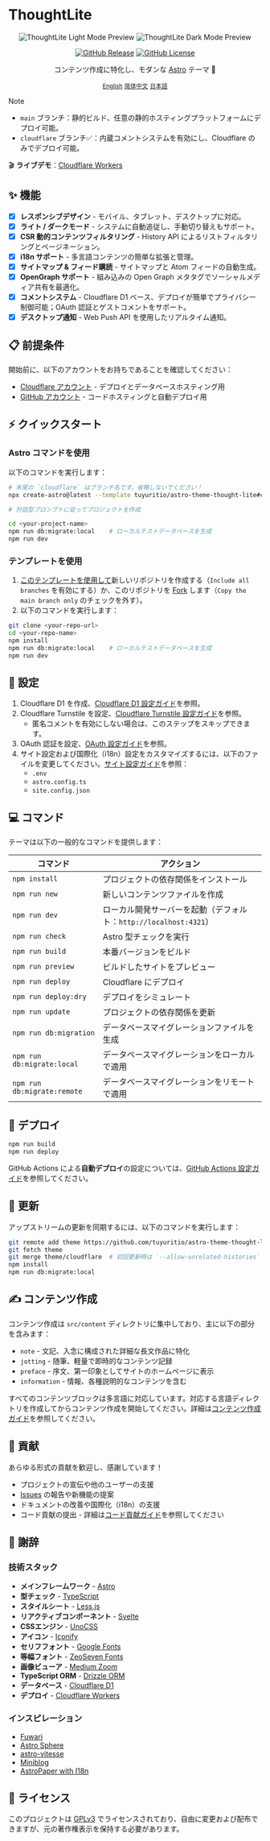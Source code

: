# ThoughtLite

<div align="center">
    <p>
        <img alt="ThoughtLite Light Mode Preview" src=".github/assets/preview-light.webp">
        <img alt="ThoughtLite Dark Mode Preview" src=".github/assets/preview-dark.webp">
    </p>
    <p>
        <a href="https://github.com/tuyuritio/astro-theme-thought-lite/releases/latest"><img alt="GitHub Release" src="https://img.shields.io/github/v/release/tuyuritio/astro-theme-thought-lite"></a>
        <a href="https://raw.githubusercontent.com/tuyuritio/astro-theme-thought-lite/refs/heads/main/LICENSE"><img alt="GitHub License" src="https://img.shields.io/github/license/tuyuritio/astro-theme-thought-lite"></a>
    </p>
    <p>コンテンツ作成に特化し、モダンな <a href="https://astro.build/">Astro</a> テーマ 🌟</p>
    <p>
        <small><a href="README.md">English</a></small>
        <small><a href="README.zh-cn.md">简体中文</a></small>
        <small><ins>日本語</ins></small>
    </p>
</div>

> [!NOTE]
> - `main` ブランチ：静的ビルド、任意の静的ホスティングプラットフォームにデプロイ可能。
> - `cloudflare` ブランチ✅：内蔵コメントシステムを有効にし、Cloudflare のみでデプロイ可能。

🎬 **ライブデモ**：[Cloudflare Workers](https://thought-lite.ttio.workers.dev/ja/)

## ✨ 機能

- [x] **レスポンシブデザイン** - モバイル、タブレット、デスクトップに対応。
- [x] **ライト / ダークモード** - システムに自動追従し、手動切り替えもサポート。
- [x] **CSR 動的コンテンツフィルタリング** - History API によるリストフィルタリングとページネーション。
- [x] **i18n サポート** - 多言語コンテンツの簡単な拡張と管理。
- [x] **サイトマップ & フィード購読** - サイトマップと Atom フィードの自動生成。
- [x] **OpenGraph サポート** - 組み込みの Open Graph メタタグでソーシャルメディア共有を最適化。
- [x] **コメントシステム** - Cloudflare D1 ベース、デプロイが簡単でプライバシー制御可能；OAuth 認証とゲストコメントをサポート。
- [x] **デスクトップ通知** - Web Push API を使用したリアルタイム通知。

## 📋 前提条件

開始前に、以下のアカウントをお持ちであることを確認してください：

- [Cloudflare アカウント](https://dash.cloudflare.com/sign-up) - デプロイとデータベースホスティング用
- [GitHub アカウント](https://github.com/signup) - コードホスティングと自動デプロイ用

## ⚡️ クイックスタート

### Astro コマンドを使用

以下のコマンドを実行します：

```sh
# 末尾の `cloudflare` はブランチ名です。省略しないでください！
npx create-astro@latest --template tuyuritio/astro-theme-thought-lite#cloudflare

# 対話型プロンプトに従ってプロジェクトを作成

cd <your-project-name>
npm run db:migrate:local    # ローカルテストデータベースを生成
npm run dev
```

### テンプレートを使用

1. [このテンプレートを使用して](https://github.com/new?template_name=astro-theme-thought-lite&template_owner=tuyuritio)新しいリポジトリを作成する（`Include all branches` を有効にする）か、このリポジトリを [Fork](https://github.com/tuyuritio/astro-theme-thought-lite/fork) します（`Copy the main branch only` のチェックを外す）。
2. 以下のコマンドを実行します：

```sh
git clone <your-repo-url>
cd <your-repo-name>
npm install
npm run db:migrate:local    # ローカルテストデータベースを生成
npm run dev
```

## 🔧 設定

1. Cloudflare D1 を作成、[Cloudflare D1 設定ガイド](src/content/note/ja/cloudflare-d1.md)を参照。
2. Cloudflare Turnstile を設定、[Cloudflare Turnstile 設定ガイド](src/content/note/ja/cloudflare-turnstile.md)を参照。
    - 匿名コメントを有効にしない場合は、このステップをスキップできます。
3. OAuth 認証を設定、[OAuth 設定ガイド](src/content/note/ja/oauth.md)を参照。
4. サイト設定および国際化（i18n）設定をカスタマイズするには、以下のファイルを変更してください。[サイト設定ガイド](src/content/note/ja/configuration.md)を参照：
    - `.env`
    - `astro.config.ts`
    - `site.config.json`

## 💻 コマンド

テーマは以下の一般的なコマンドを提供します：

| コマンド | アクション |
| --- | --- |
| `npm install` | プロジェクトの依存関係をインストール |
| `npm run new` | 新しいコンテンツファイルを作成 |
| `npm run dev` | ローカル開発サーバーを起動（デフォルト：`http://localhost:4321`） |
| `npm run check` | Astro 型チェックを実行 |
| `npm run build` | 本番バージョンをビルド |
| `npm run preview` | ビルドしたサイトをプレビュー |
| `npm run deploy` | Cloudflare にデプロイ |
| `npm run deploy:dry` | デプロイをシミュレート |
| `npm run update` | プロジェクトの依存関係を更新 |
| `npm run db:migration` | データベースマイグレーションファイルを生成 |
| `npm run db:migrate:local` | データベースマイグレーションをローカルで適用 |
| `npm run db:migrate:remote` | データベースマイグレーションをリモートで適用 |

## 🚀 デプロイ

```sh
npm run build
npm run deploy
```

GitHub Actions による**自動デプロイ**の設定については、[GitHub Actions 設定ガイド](src/content/note/ja/github-actions.md)を参照してください。

## 🔄 更新

アップストリームの更新を同期するには、以下のコマンドを実行します：

```sh
git remote add theme https://github.com/tuyuritio/astro-theme-thought-lite.git
git fetch theme
git merge theme/cloudflare  # 初回更新時は `--allow-unrelated-histories` フラグを追加
npm install
npm run db:migrate:local
```

## ✍️ コンテンツ作成

コンテンツ作成は `src/content` ディレクトリに集中しており、主に以下の部分を含みます：

- `note` - 文記、入念に構成された詳細な長文作品に特化
- `jotting` - 随筆、軽量で即時的なコンテンツ記録
- `preface` - 序文、第一印象としてサイトのホームページに表示
- `information` - 情報、各種説明的なコンテンツを含む

すべてのコンテンツブロックは多言語に対応しています。対応する言語ディレクトリを作成してからコンテンツ作成を開始してください。詳細は[コンテンツ作成ガイド](src/content/note/ja/content.md)を参照してください。

## 🤝 貢献

あらゆる形式の貢献を歓迎し、感謝しています！

- プロジェクトの宣伝や他のユーザーの支援
- [Issues](https://github.com/tuyuritio/astro-theme-thought-lite/issues) の報告や新機能の提案
- ドキュメントの改善や国際化（i18n）の支援
- コード貢献の提出 - 詳細は[コード貢献ガイド](CONTRIBUTING.md)を参照してください

## 🙏 謝辞

### 技術スタック

- **メインフレームワーク** - [Astro](https://astro.build/)
- **型チェック** - [TypeScript](https://www.typescriptlang.org/)
- **スタイルシート** - [Less.js](https://lesscss.org/)
- **リアクティブコンポーネント** - [Svelte](https://svelte.dev/)
- **CSSエンジン** - [UnoCSS](https://unocss.dev/)
- **アイコン** - [Iconify](https://iconify.design/)
- **セリフフォント** - [Google Fonts](https://fonts.google.com/)
- **等幅フォント** - [ZeoSeven Fonts](https://fonts.zeoseven.com/)
- **画像ビューア** - [Medium Zoom](https://github.com/francoischalifour/medium-zoom)
- **TypeScript ORM** - [Drizzle ORM](https://orm.drizzle.team/)
- **データベース** - [Cloudflare D1](https://developers.cloudflare.com/d1/)
- **デプロイ** - [Cloudflare Workers](https://workers.cloudflare.com/)

### インスピレーション

- [Fuwari](https://github.com/saicaca/fuwari)
- [Astro Sphere](https://github.com/markhorn-dev/astro-sphere)
- [astro-vitesse](https://github.com/adrian-ub/astro-vitesse)
- [Miniblog](https://github.com/nicholasdly/miniblog)
- [AstroPaper with I18n](https://github.com/yousef8/astro-paper-i18n)

## 📜 ライセンス

このプロジェクトは [GPLv3](LICENSE) でライセンスされており、自由に変更および配布できますが、元の著作権表示を保持する必要があります。
